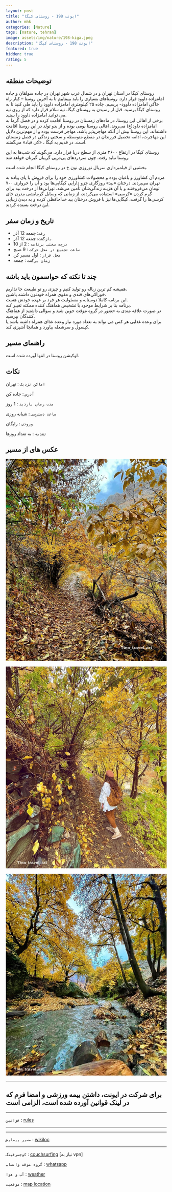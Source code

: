 ```yaml
---
layout: post
title: "ایونت 198 - روستای کیگا"
author: mhk
categories: [Nature]
tags: [nature, tehran]
image: assets/img/nature/198-kiga.jpeg
description: "ایونت 198 - روستای کیگا"
featured: true
hidden: true
rating: 5
---
```


## توضیحات منطقه
روستای کیگا در استان تهران و در شمال غرب شهر تهران در جاده سولقان و جاده امامزاده داوود قرار دارد. روستاهای بسیاری را باید بپیماییم تا به آخرین روستا – کنار راه خاکی امامزاده داوود- برسیم. جاده ۲۵ کیلومتری امامزاده داوود را باید طی کنید تا به روستای کیگا برسید. قبل از رسیدن به روستای کیگا، تپه سلام قرار دارد که از روی تپه می توانید امامزاده داوود را ببینید.  
برخی از اهالی این روستا، در ماه‌های زمستان در روستا اقامت کرده و در فصل گرما به امامزاده داود(ع) می‌روند. اهالی روستا بومی بوده و از بدو تولد در این روستا اقامت داشته‌اند. این روستا بیش از آنکه مهاجرپذیر باشد، مهاجر فرست بوده و از مهم‌ترین دلایل این مهاجرت، ادامه تحصیل فرزندان در مقطع متوسطه و سختی زندگی در فصل زمستان است. در قدیم‌ به کیگا ، «کی قباد» می‌گفتند.  

روستای کیگا در ارتفاع ۲۶۰۰ متری از سطح دریا قرار دارد. می‌گویند که شب‌ها به این روستا نباید رفت. چون سردردهای پی‌درپی گریبان گیرتان خواهد شد.  

بخشیی از فیلمبرداری سریال نوروزی نون خ در روستای کیگا انجام شده است.  

مردم آن کشاورز و باغبان بوده و محصولات کشاورزی خود را برای فروش با پای پیاده به تهران می‌بردند. درختان «بید» روزگاری جزو دارایی کیگایی‌ها بود و آن را خرواری ۷۰۰ تومان می‌فروختند و با آن هزینه زندگی‌شان تأمین می‌شد. تهرانی‌ها از درخت بید برای گرم کردن «کرسی» استفاده می‌کردند، از زمانی که وسایل گرمایشی مدرن جای کرسی‌ها را گرفت، کیگایی‌ها نیز با فروش درختان بید خداحافظی کرده و به دیدن زیبایی این درخت بسنده کردند.  

## تاریخ و زمان سفر  
  - `رفت`: جمعه 12 آذر  
  - `بازگشت`: جمعه 12 آذر   
  - `درجه سختی برنامه` : 2 از 10  
  - `ساعت تجمیع در محل حرکت` : 9 صبح
  - `محل قرار` : اول مسیر کن
  - `زمان برگشت` : جمعه

## چند تا نکته که حواسمون باید باشه  
همیشه کم ترین زباله رو تولید کنیم و چیزی رو تو طبیعت جا نذاریم.  
خوراکی‌های قندی و مقوی همراه خودتون داشته باشین.  
این برنامه کاملا دوستانه و مسئولیت هر فرد بر عهده خودش هست.  
برنامه بنا بر شرایط موجود با تشخیص هماهنگ کننده ممکنه تغییر کنه.  
در صورت علاقه مندی به حضور در گروه موقت جوین شید و سوالی داشتید از هماهنگ کنندگان بپرسید.  
برای وعده‌ غذایی هر کس می تواند به تعداد مورد نیاز وعده غذای همراه داشته باشد یا کپسول و سرشعله بیاورد و همانجا آشپزی کند.  

## راهنمای مسیر
لوکیشن روستا در انتها آورده شده است.  

## نکات

`اماکن نزدیک` : تهران   

`آدرس` : جاده کن  

`مدت زمان بازدید` : 1 روز   

`ساعت دسترسی` : شبانه روزی  

`ورودی` : رایگان  

`تغذیه` : به تعداد روزها

## عکس های از مسیر

<p align="center">
  <img src="/assets/img/posts/198/01.jpg" alt="mhkarami97" width="600" />
</p>

<p align="center">
  <img src="/assets/img/posts/198/02.jpg" alt="mhkarami97" width="600" />
</p>

<p align="center">
  <img src="/assets/img/posts/198/03.jpg" alt="mhkarami97" width="600" />
</p>

---

## برای شرکت در ایونت، داشتن بیمه ورزشی و امضا فرم که در لینک قوانین آورده شده است، الزامی است

---

`قوانین` : [rules](/rules-weekend)  

---

---

`مسیر پیمایش` : [wikiloc](https://www.wikiloc.com/hiking-trails/msyr-rft-bh-bshr-khyg-1400-1-31-71067258)  

---

`کوچسرفینگ` : [couchsurfing]() [نیاز به vpn]  

`گروه موقت واتساپ` : [whatsapp]()  

`آب و هوا` : [weather](https://fa.weather.town/forecast/iran/ostan-e-tehran/tehran/#December-03)

`موقعیت` : [map location](https://www.google.com/maps/place/Kigah,+Emamzadeh+Davod,+Tehran+Province/data=!4m2!3m1!1s0x3f8de198d1694ddf:0xb25553f53c9459e1?sa=X&ved=2ahUKEwjqkbOKv7_0AhXMR_EDHSXYD8YQ8gF6BAhMEAE)  
